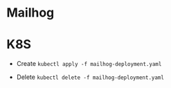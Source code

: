 # Mailhog

# K8S
- Create
```kubectl apply -f mailhog-deployment.yaml```

- Delete
```kubectl delete -f mailhog-deployment.yaml```

